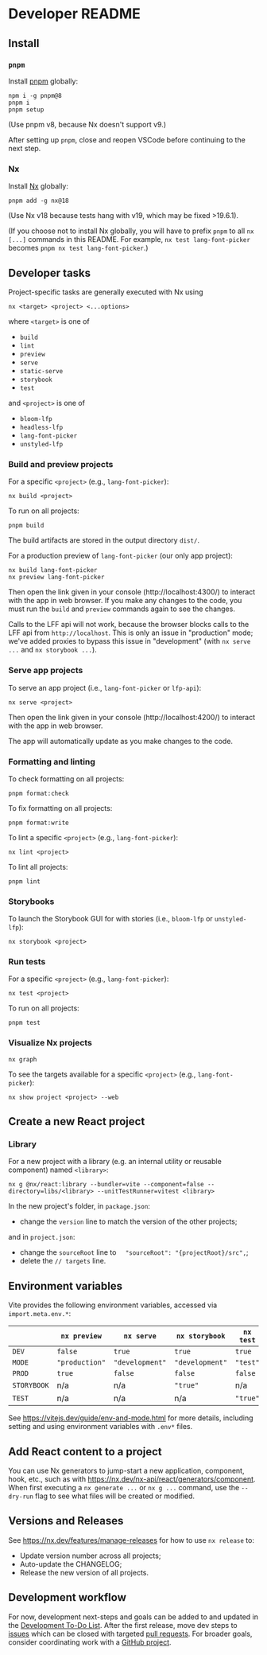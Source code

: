 # Developer README

## Install

### `pnpm`

Install [pnpm](https://pnpm.io/installation#using-npm) globally:

```
npm i -g pnpm@8
pnpm i
pnpm setup
```

(Use pnpm v8, because Nx doesn't support v9.)

After setting up `pnpm`, close and reopen VSCode before continuing to the next step.

### Nx

Install [Nx](https://nx.dev/getting-started/installation#installing-nx-globally) globally:

```
pnpm add -g nx@18
```

(Use Nx v18 because tests hang with v19, which may be fixed >19.6.1).

(If you choose not to install Nx globally, you will have to prefix `pnpm` to all `nx [...]` commands in this README. For example, `nx test lang-font-picker` becomes `pnpm nx test lang-font-picker`.)

## Developer tasks

Project-specific tasks are generally executed with Nx using

```console
nx <target> <project> <...options>
```

where `<target>` is one of

- `build`
- `lint`
- `preview`
- `serve`
- `static-serve`
- `storybook`
- `test`

and `<project>` is one of

- `bloom-lfp`
- `headless-lfp`
- `lang-font-picker`
- `unstyled-lfp`

### Build and preview projects

For a specific `<project>` (e.g., `lang-font-picker`):

```console
nx build <project>
```

To run on all projects:

```console
pnpm build
```

The build artifacts are stored in the output directory `dist/`.

For a production preview of `lang-font-picker` (our only app project):

```console
nx build lang-font-picker
nx preview lang-font-picker
```

Then open the link given in your console (http://localhost:4300/) to interact with the app in web browser.
If you make any changes to the code, you must run the `build` and `preview` commands again to see the changes.

Calls to the LFF api will not work, because the browser blocks calls to the LFF api from `http://localhost`.
This is only an issue in "production" mode;
we've added proxies to bypass this issue in "development" (with `nx serve ...` and `nx storybook ...`).

### Serve app projects

To serve an app project <project> (i.e., `lang-font-picker` or `lfp-api`):

```console
nx serve <project>
```

Then open the link given in your console (http://localhost:4200/) to interact with the app in web browser.

The app will automatically update as you make changes to the code.

### Formatting and linting

To check formatting on all projects:

```console
pnpm format:check
```

To fix formatting on all projects:

```console
pnpm format:write
```

To lint a specific `<project>` (e.g., `lang-font-picker`):

```console
nx lint <project>
```

To lint all projects:

```console
pnpm lint
```

### Storybooks

To launch the Storybook GUI for <project> with stories (i.e., `bloom-lfp` or `unstyled-lfp`):

```console
nx storybook <project>
```

### Run tests

For a specific `<project>` (e.g., `lang-font-picker`):

```console
nx test <project>
```

To run on all projects:

```console
pnpm test
```

### Visualize Nx projects

```console
nx graph
```

To see the targets available for a specific `<project>` (e.g., `lang-font-picker`):

```console
nx show project <project> --web
```

## Create a new React project

### Library

For a new project with a library (e.g. an internal utility or reusable component) named `<library>`:

```console
nx g @nx/react:library --bundler=vite --component=false --directory=libs/<library> --unitTestRunner=vitest <library>
```

In the new project's folder, in `package.json`:

- change the `version` line to match the version of the other projects;

and in `project.json`:

- change the `sourceRoot` line to `  "sourceRoot": "{projectRoot}/src",`;
- delete the `// targets` line.

## Environment variables

Vite provides the following environment variables, accessed via `import.meta.env.*`:

|             | `nx preview`   | `nx serve`      | `nx storybook`  | `nx test` |
| ----------- | -------------- | --------------- | --------------- | --------- |
| `DEV`       | `false`        | `true`          | `true`          | `true`    |
| `MODE`      | `"production"` | `"development"` | `"development"` | `"test"`  |
| `PROD`      | `true`         | `false`         | `false`         | `false`   |
| `STORYBOOK` | n/a            | n/a             | `"true"`        | n/a       |
| `TEST`      | n/a            | n/a             | n/a             | `"true"`  |

See https://vitejs.dev/guide/env-and-mode.html for more details,
including setting and using environment variables with `.env*` files.

## Add React content to a project

You can use Nx generators to jump-start a new application, component, hook, etc., such as with https://nx.dev/nx-api/react/generators/component. When first executing a `nx generate ...` or `nx g ...` command, use the `--dry-run` flag to see what files will be created or modified.

## Versions and Releases

See https://nx.dev/features/manage-releases for how to use `nx release` to:

- Update version number across all projects;
- Auto-update the CHANGELOG;
- Release the new version of all projects.

## Development workflow

For now, development next-steps and goals can be added to and updated in the [Development To-Do List](DEV_TO_DO.md). After the first release, move dev steps to [issues](https://github.com/sillsdev/lang-font-picker/issues) which can be closed with targeted [pull requests](https://github.com/sillsdev/lang-font-picker/pulls). For broader goals, consider coordinating work with a [GitHub project](https://github.com/sillsdev/lang-font-picker/projects).
